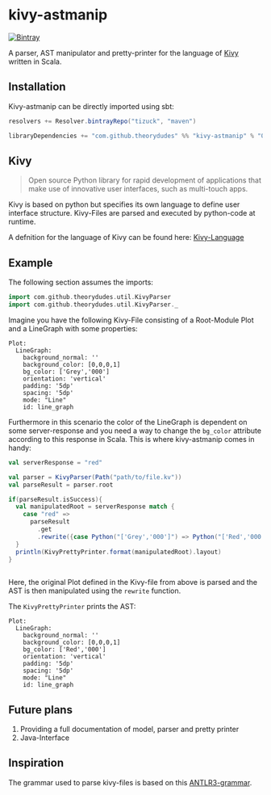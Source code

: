 # kivy-astmanip
[![Bintray](https://img.shields.io/bintray/v/tizuck/maven/kivy-astmanip)](https://bintray.com/tizuck/maven/kivy-astmanip)

A parser, AST manipulator and pretty-printer for the language of [Kivy](https://kivy.org) written in Scala.

## Installation
Kivy-astmanip can be directly imported using sbt:
```sbt
resolvers += Resolver.bintrayRepo("tizuck", "maven")

libraryDependencies += "com.github.theorydudes" %% "kivy-astmanip" % "0.2.0"
```
## Kivy
> Open source Python library for rapid development of applications
> that make use of innovative user interfaces, such as multi-touch apps.

Kivy is based on python but specifies its own language to define user interface structure. 
Kivy-Files are parsed and executed by python-code at runtime.

A defnition for the language of Kivy can be found here: [Kivy-Language](https://kivy.org/doc/stable/api-kivy.lang.html) 
## Example

The following section assumes the imports:

```scala
import com.github.theorydudes.util.KivyParser
import com.github.theorydudes.util.KivyParser._
```

Imagine you have the following Kivy-File consisting of a Root-Module Plot and a LineGraph with some properties:

```
Plot:
  LineGraph:
    background_normal: ''
    background_color: [0,0,0,1]
    bg_color: ['Grey','000']
    orientation: 'vertical'
    padding: '5dp'
    spacing: '5dp'
    mode: "Line"
    id: line_graph
```

Furthermore in this scenario the color of the LineGraph is dependent on some server-response and you need a way to change the `bg_color`
attribute according to this response in Scala. This is where kivy-astmanip comes in handy:

```scala
val serverResponse = "red"

val parser = KivyParser(Path("path/to/file.kv"))
val parseResult = parser.root

if(parseResult.isSuccess){
  val manipulatedRoot = serverResponse match {
    case "red" =>
      parseResult
        .get
        .rewrite({case Python("['Grey','000']") => Python("['Red','000']")})
  }
  println(KivyPrettyPrinter.format(manipulatedRoot).layout)
}
 
```
Here, the original Plot defined in the Kivy-file from above is parsed and the AST is then manipulated using the `rewrite` function.

The `KivyPrettyPrinter` prints the AST:

```
Plot:
  LineGraph:
    background_normal: ''
    background_color: [0,0,0,1]
    bg_color: ['Red','000']
    orientation: 'vertical'
    padding: '5dp'
    spacing: '5dp'
    mode: "Line"
    id: line_graph
```

## Future plans
1. Providing a full documentation of model, parser and pretty printer
2. Java-Interface 

## Inspiration
The grammar used to parse kivy-files is based on this [ANTLR3-grammar](https://github.com/kived/kvlang/blob/master/g/kv.g).




